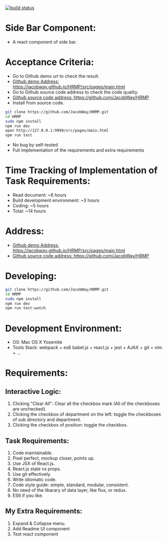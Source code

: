 [![build status](https://travis-ci.org/JacobWay/HRMP.svg?branch=master&style=flat-square)](https://travis-ci.org/JacobWay/HRMP)

# Side Bar Component: 
- A react component of side bar.

# Acceptance Criteria:
- Go to Github demo url to check the result. 
- [Github demo Address: ](https://jacobway.github.io/HRMP/src/pages/main.html)https://jacobway.github.io/HRMP/src/pages/main.html
- Go to Github source code address to check the code quality. 
- [Github source code address: ](https://github.com/JacobWay/HRMP)https://github.com/JacobWay/HRMP
- Install from source code.
```bash
git clone https://github.com/JacobWay/HRMP.git
cd HRMP
sudo npm install
npm run dev
open http://127.0.0.1:9999/src/pages/main.html
npm run test
```
- No bug by self-tested
- Full implementation of the requirements and extra requirements

# Time Tracking of Implementation of Task Requirements:
- Read document: ~6 hours
- Build development environment: ~3 hours
- Coding: ~5 hours
- Total: ~14 hours

# Address:
- [Github demo Address: ](https://jacobway.github.io/HRMP/src/pages/main.html)https://jacobway.github.io/HRMP/src/pages/main.html
- [Github source code address: ](https://github.com/JacobWay/HRMP)https://github.com/JacobWay/HRMP

# Developing:
```bash
git clone https://github.com/JacobWay/HRMP.git
cd HRMP
sudo npm install
npm run dev
npm run test:watch
```
# Development Environment:
- OS: Mac OS X Yosemite
- Tools Stack: webpack + es6 babel.js + react.js + jest + AJAX + git + vim + ...

# Requirements:

## Interactive Logic:
1. Clicking "Clear All": Clear all the checkbox mark (All of the checkboxes are unchecked).
2. Clicking the checkbox of department on the left: toggle the checkboxes of sub directory and department.
3. Clicking the checkbox of position: toggle the checkbox.

## Task Requirements:
1. Code maintainable.
2. Pixel perfect, mockup closer, points up.
3. Use JSX of React.js.
4. React.js state vs props.
5. Use git effectively.
6. Write idiomatic code.
7. Code style guide: simple, standard, modular, consistent.
8. No need of the libarary of data layer, like flux, or redux.
9. ES6 if you like.

## My Extra Requirements:
1. Expand & Collapse menu.
2. Add Readme UI component
3. Test react component
